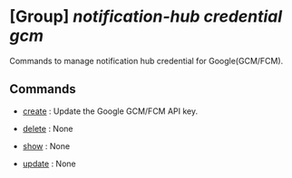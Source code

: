 # [Group] _notification-hub credential gcm_

Commands to manage notification hub credential for Google(GCM/FCM).

## Commands

- [create](/Commands/notification-hub/credential/gcm/_create.md)
: Update the Google GCM/FCM API key.

- [delete](/Commands/notification-hub/credential/gcm/_delete.md)
: None

- [show](/Commands/notification-hub/credential/gcm/_show.md)
: None

- [update](/Commands/notification-hub/credential/gcm/_update.md)
: None
